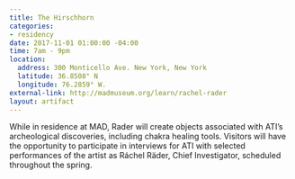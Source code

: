 ```yaml
---
title: The Hirschhorn
categories:
- residency
date: 2017-11-01 01:00:00 -04:00
time: 7am - 9pm
location:
  address: 300 Monticello Ave. New York, New York
  latitude: 36.8508° N
  longitude: 76.2859° W.
external-link: http://madmuseum.org/learn/rachel-rader
layout: artifact
---
```


While in residence at MAD, Rader will create objects associated with ATI’s archeological discoveries, including chakra healing tools. Visitors will have the opportunity to participate in interviews for ATI with selected performances of the artist as Ráchel Räder, Chief Investigator, scheduled throughout the spring.
